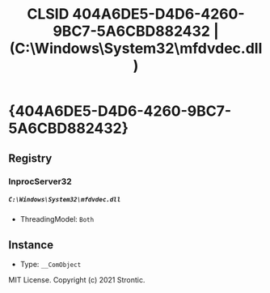 ﻿---
title: "CLSID 404A6DE5-D4D6-4260-9BC7-5A6CBD882432 | (C:\\Windows\\System32\\mfdvdec.dll)"
excerpt: What is COM-Object CLSID 404A6DE5-D4D6-4260-9BC7-5A6CBD882432?
---

# {404A6DE5-D4D6-4260-9BC7-5A6CBD882432}


## Registry


### InprocServer32

##### `C:\Windows\System32\mfdvdec.dll`
* ThreadingModel: `Both`

## Instance

* Type: `__ComObject`

MIT License. Copyright (c) 2021 Strontic.



